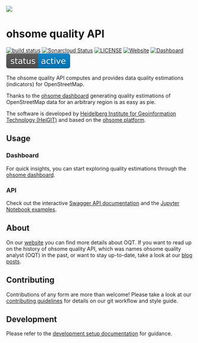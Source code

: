 ![](docs/img/oqt_logo.png)

# ohsome quality API
 
[![build status](https://jenkins.ohsome.org/buildStatus/icon?job=ohsome-quality-analyst/main)](https://jenkins.ohsome.org/blue/organizations/jenkins/ohsome-quality-analyst/activity/?branch=main)
[![Sonarcloud Status](https://sonarcloud.io/api/project_badges/measure?project=ohsome-quality-analyst&metric=alert_status)](https://sonarcloud.io/dashboard?id=ohsome-quality-analyst)
[![LICENSE](https://img.shields.io/badge/license-AGPL--v3-orange)](LICENSE.txt)
[![Website](https://img.shields.io/website?url=https%3A%2F%2Foqt.ohsome.org)](https://oqt.ohsome.org)
[![Dashboard](https://img.shields.io/website?url=https%3A%2F%2Fdashboard.ohsome.org&label=dashboard)](https://dashboard.ohsome.org)
[![status: active](https://github.com/GIScience/badges/raw/master/status/active.svg)](https://github.com/GIScience/badges#active)

The ohsome quality API computes and provides data quality estimations (indicators) for OpenStreetMap.

Thanks to the [ohsome dashboard](https://dashboard.ohsome.org) generating quality estimations of OpenStreetMap data for an arbitrary region is as easy as pie.

The software is developed by [Heidelberg Institute for Geoinformation Technology (HeiGIT)](https://heigit.org/) and based on the [ohsome platform](https://heigit.org/big-spatial-data-analytics-en/ohsome/).

## Usage

### Dashboard

For quick insights, you can start exploring quality estimations through the [ohsome dashboard](https://dashboard.ohsome.org).

### API

Check out the interactive [Swagger API documentation](https://oqt.ohsome.org/api/docs) and the [Jupyter Notebook examples](https://github.com/GIScience/oqt-examples).

## About

On our [website](https://quality.ohsome.org) you can find more details about OQT. If you want to read up on the history of ohsome quality API, which was names ohsome quality analyst (OQT) in the past, or want to stay up-to-date, take a look at our [blog posts](https://heigit.org/tag/oqt-en).

## Contributing

Contributions of any form are more than welcome! Please take a look at our [contributing
guidelines](CONTRIBUTING.md) for details on our git workflow and style guide.

## Development

Please refer to the [development setup documentation](/docs/development_setup.md) for guidance.
